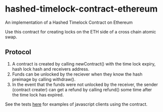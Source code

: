 # hashed-timelock-contract-ethereum
An implementation of a Hashed Timelock Contract on Ethereum

Use this contract for creating locks on the ETH side of a cross chain atomic swap.

## Protocol

1. A contract is created by calling newContract() with the time lock expiry, hash lock hash and receivers address.
2. Funds can be unlocked by the reciever when they know the hash preimage by calling withdraw().
3. In the event that the funds were not unlocked by the receiver, the sender (contract creater) can get a refund by calling refund() some time after the time lock has expired.

See the tests [here](https://github.com/chatch/hashed-timelock-contract-ethereum/blob/master/test/htlc.js) for examples of javascript clients using the contract.
